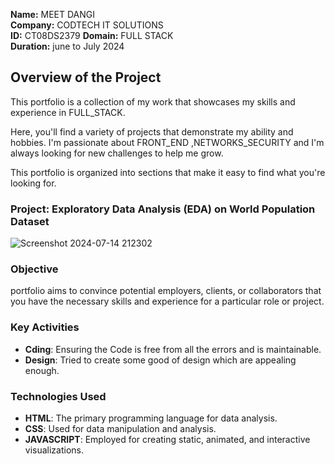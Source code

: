 **Name:** MEET DANGI  
**Company:** CODTECH IT SOLUTIONS  
**ID:** CT08DS2379
**Domain:** FULL STACK  
**Duration:** june to July 2024  



## Overview of the Project
This portfolio is a collection of my work that showcases my skills and experience in FULL_STACK.

Here, you'll find a variety of projects that demonstrate my ability and hobbies.  I'm passionate about FRONT_END ,NETWORKS_SECURITY  and I'm always looking for new challenges to help me grow.

This portfolio is organized into sections that make it easy to find what you're looking for.
### Project: Exploratory Data Analysis (EDA) on World Population Dataset
![Screenshot 2024-07-14 212302](https://github.com/user-attachments/assets/5bca6985-fdb6-41cf-aa46-da0aaeff54cc)


### Objective
 portfolio aims to convince potential employers, clients, or collaborators that you have the necessary skills and experience for a particular role or project.

### Key Activities
- **Cding**: Ensuring the Code is free from all the errors and is maintainable.
- **Design**: Tried to create some good of design which are appealing enough.


### Technologies Used
- **HTML**: The primary programming language for data analysis.
- **CSS**: Used for data manipulation and analysis.
- **JAVASCRIPT**: Employed for creating static, animated, and interactive visualizations.




